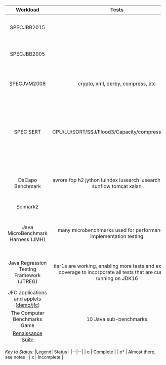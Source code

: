 |Workload| Tests |  Arm64 | Comments  | 
|:--:|:--:|:--:|:--:|
| SPECJBB2015 |  |o*  | Performance difference observed on a [TX2](https://github.com/microsoft/openjdk-aarch64/blob/master/Arm64_systems.md) running Linux | 
| SPECJBB2005 |  | o* | Performance difference observed on a TX2 running Linux |  
| SPECJVM2008 | crypto, xml, derby, compress, etc | o* | startup doesn't work on JDK8+ (we are at JDK16/current tip) | 
| SPEC SERT | CPU/LU/SORT/SSJ/Flood3/Capacity/compress/Sha256 |o* |Benchmark changes made to accomodate the new platform combo, upstream to SPEC, benchmark needs fixing with removal of Nashorn| 
| DaCapo Benchmark | avrora fop h2 jython luindex lusearch lusearch-fix pmd sunflow tomcat xalan  | o* | one benchmark utilizes an x86-64 dll. A few others don't work on JDK8+. Lower priority |
| Scimark2 |  |o  |  | 
|Java MicroBenchmark Harness (JMH) | many microbenchmarks used for performance and implementation testing | o* | we ran the 'jmh-jdk-microbenchmarks' suite on our [test platforms](https://github.com/microsoft/openjdk-aarch64/blob/master/Arm64_systems.md) and found no significant issues |
|Java Regression Testing Framework (JTREG)| tier1s are working, enabling more tests and expanding coverage to incorporate all tests that are currently running on JDK16| o*| We are enabling more tests every week and fixing bugs as we encounter them|
|JFC applications and applets ([demo/jfc](https://docs.oracle.com/javase/7/docs/technotes/samples/demos.html))| | o | VEH and SEH bug identified and fixed |
|The Computer Benchmarks Game|10 Java sub-benchmarks| x|Enablement and characterization work has started |
|[Renaissance Suite](https://renaissance.dev/)|| x|Enablement work has started |

_Key to Status:_
|Legend| Status |
|--|--|
| o | Complete |
| o* | Almost there, see notes |
| x | Incomplete | 
